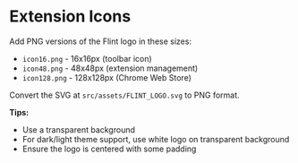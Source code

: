 # Extension Icons

Add PNG versions of the Flint logo in these sizes:

- `icon16.png` - 16x16px (toolbar icon)
- `icon48.png` - 48x48px (extension management)
- `icon128.png` - 128x128px (Chrome Web Store)

Convert the SVG at `src/assets/FLINT_LOGO.svg` to PNG format.

**Tips:**
- Use a transparent background
- For dark/light theme support, use white logo on transparent background
- Ensure the logo is centered with some padding
